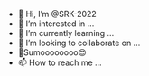 - 👋 Hi, I’m @SRK-2022
- 👀 I’m interested in ...
- 🌱 I’m currently learning ...
- 💞️ I’m looking to collaborate on ...
- 🤩Sumoooooooo😍 
- 📫 How to reach me ...

<!---
SRK-2022/SRK-2022 is a ✨ special ✨ repository because its `README.md` (this file) appears on your GitHub profile.
You can click the Preview link to take a look at your changes.
--->
